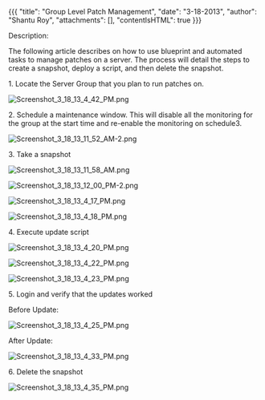 {{{
  "title": "Group Level Patch Management",
  "date": "3-18-2013",
  "author": "Shantu Roy",
  "attachments": [],
  "contentIsHTML": true
}}}

<p>Description:</p>
<p>The following article describes on how to use blueprint and automated tasks to manage patches on a server. The process will detail the steps to create a snapshot, deploy a script, and then delete the snapshot.</p>
<p>1. Locate the Server Group that you plan to run patches on.</p>
<p><img src="https://t3n.zendesk.com/attachments/token/eauo1nqk49ubdkl/?name=Screenshot_3_18_13_4_42_PM.png" alt="Screenshot_3_18_13_4_42_PM.png" />
</p>
<p>2. Schedule a maintenance window. This will disable all the monitoring for the group at the start time and re-enable the monitoring on schedule3. </p>
<p><img src="https://t3n.zendesk.com/attachments/token/lzy1uee0ueop3dp/?name=Screenshot_3_18_13_11_52_AM-2.png" alt="Screenshot_3_18_13_11_52_AM-2.png" />
</p>
<p>3. Take a snapshot</p>
<p><img src="https://t3n.zendesk.com/attachments/token/qrzk7qxvu54q2cj/?name=Screenshot_3_18_13_11_58_AM.png" alt="Screenshot_3_18_13_11_58_AM.png" />
</p>
<p><img src="https://t3n.zendesk.com/attachments/token/jrsoqggbz1ygte0/?name=Screenshot_3_18_13_12_00_PM-2.png" alt="Screenshot_3_18_13_12_00_PM-2.png" />
</p>
<p><img src="https://t3n.zendesk.com/attachments/token/rexy9zg7yybxt4i/?name=Screenshot_3_18_13_4_17_PM.png" alt="Screenshot_3_18_13_4_17_PM.png" />
</p>
<p><img src="https://t3n.zendesk.com/attachments/token/zuc7qhmwzlakpiu/?name=Screenshot_3_18_13_4_18_PM.png" alt="Screenshot_3_18_13_4_18_PM.png" />
</p>
<p>4. Execute update script</p>
<p><img src="https://t3n.zendesk.com/attachments/token/ta1skwa1wcyehp4/?name=Screenshot_3_18_13_4_20_PM.png" alt="Screenshot_3_18_13_4_20_PM.png" />
</p>
<p><img src="https://t3n.zendesk.com/attachments/token/2bkv5icsa5qp7lo/?name=Screenshot_3_18_13_4_22_PM.png" alt="Screenshot_3_18_13_4_22_PM.png" />
</p>
<p><img src="https://t3n.zendesk.com/attachments/token/04gd3qdgpd2csu6/?name=Screenshot_3_18_13_4_23_PM.png" alt="Screenshot_3_18_13_4_23_PM.png" />
</p>
<p>5. Login and verify that the updates worked</p>
<p>Before Update:</p>
<p><img src="https://t3n.zendesk.com/attachments/token/rtdydcb58nhigur/?name=Screenshot_3_18_13_4_25_PM.png" alt="Screenshot_3_18_13_4_25_PM.png" />
</p>
<p>After Update:</p>
<p><img src="https://t3n.zendesk.com/attachments/token/o2c1rstuijyxoks/?name=Screenshot_3_18_13_4_33_PM.png" alt="Screenshot_3_18_13_4_33_PM.png" />
</p>
<p>6. Delete the snapshot</p>
<p><img src="https://t3n.zendesk.com/attachments/token/ifettfsulltjv9t/?name=Screenshot_3_18_13_4_35_PM.png" alt="Screenshot_3_18_13_4_35_PM.png" />
</p>